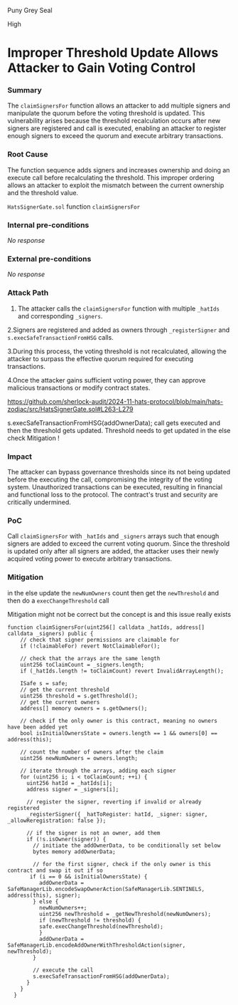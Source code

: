 Puny Grey Seal

High

# Improper Threshold Update Allows Attacker to Gain Voting Control

### Summary

The ```claimSignersFor``` function allows an attacker to add multiple signers and manipulate the quorum before the voting threshold is updated. This vulnerability arises because the threshold recalculation occurs after new signers are registered and call is executed, enabling an attacker to register enough signers to exceed the quorum and execute arbitrary transactions.

### Root Cause

The function sequence adds signers and increases ownership and doing an execute call before recalculating the threshold. This improper ordering allows an attacker to exploit the mismatch between the current ownership and the threshold value.

```HatsSignerGate.sol``` function ```claimSignersFor```

### Internal pre-conditions

_No response_

### External pre-conditions

_No response_

### Attack Path

1. The attacker calls the ```claimSignersFor``` function with multiple ```_hatIds``` and corresponding ```_signers```.

2.Signers are registered and added as owners through ```_registerSigner``` and ```s.execSafeTransactionFromHSG``` calls.

3.During this process, the voting threshold is not recalculated, allowing the attacker to surpass the effective quorum required for executing transactions.

4.Once the attacker gains sufficient voting power, they can approve malicious transactions or modify contract states.

https://github.com/sherlock-audit/2024-11-hats-protocol/blob/main/hats-zodiac/src/HatsSignerGate.sol#L263-L279

s.execSafeTransactionFromHSG(addOwnerData);  call gets executed and then the threshold gets updated.
Threshold needs to get updated in the else check Mitigation !

### Impact

The attacker can bypass governance thresholds since its not being updated before the executing the call, compromising the integrity of the voting system.
Unauthorized transactions can be executed, resulting in financial and functional loss to the protocol.
The contract's trust and security are critically undermined.


### PoC

Call ```claimSignersFor``` with ```_hatIds``` and  ```_signers``` arrays such that enough signers are added to exceed the current voting quorum.
Since the threshold is updated only after all signers are added, the attacker uses their newly acquired voting power to execute arbitrary transactions.

### Mitigation

in the else update the ```newNumOwners``` count then get the ```newThreshold``` and then do a ```execChangeThreshold``` call

Mitigation might not be correct but the concept is and this issue really exists
```solidity
function claimSignersFor(uint256[] calldata _hatIds, address[] calldata _signers) public {
    // check that signer permissions are claimable for
    if (!claimableFor) revert NotClaimableFor();

    // check that the arrays are the same length
    uint256 toClaimCount = _signers.length;
    if (_hatIds.length != toClaimCount) revert InvalidArrayLength();

    ISafe s = safe;
    // get the current threshold
    uint256 threshold = s.getThreshold();
    // get the current owners
    address[] memory owners = s.getOwners();

    // check if the only owner is this contract, meaning no owners have been added yet
    bool isInitialOwnersState = owners.length == 1 && owners[0] == address(this);

    // count the number of owners after the claim
    uint256 newNumOwners = owners.length;

    // iterate through the arrays, adding each signer
    for (uint256 i; i < toClaimCount; ++i) {
      uint256 hatId = _hatIds[i];
      address signer = _signers[i];

      // register the signer, reverting if invalid or already registered
      _registerSigner({ _hatToRegister: hatId, _signer: signer, _allowReregistration: false });

      // if the signer is not an owner, add them
      if (!s.isOwner(signer)) {
        // initiate the addOwnerData, to be conditionally set below
        bytes memory addOwnerData;

        // for the first signer, check if the only owner is this contract and swap it out if so
       if (i == 0 && isInitialOwnersState) {
          addOwnerData = SafeManagerLib.encodeSwapOwnerAction(SafeManagerLib.SENTINELS, address(this), signer);
        } else {
          newNumOwners++;
          uint256 newThreshold = _getNewThreshold(newNumOwners);
          if (newThreshold != threshold) {
          safe.execChangeThreshold(newThreshold);
          }
          addOwnerData = SafeManagerLib.encodeAddOwnerWithThresholdAction(signer, newThreshold);
        }

        // execute the call
        s.execSafeTransactionFromHSG(addOwnerData);
      }
    }
  }
```

